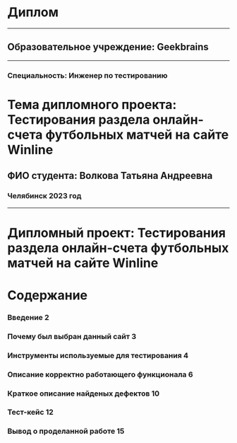 # Диплом
---

## Образовательное учреждение: Geekbrains
---

### Специальность: Инженер по тестированию

# Тема дипломного проекта: Тестирования раздела онлайн-счета футбольных матчей на сайте Winline

## ФИО студента: Волкова Татьяна Андреевна

### Челябинск 2023 год

- - - 
# Дипломный проект: Тестирования раздела онлайн-счета футбольных матчей на сайте Winline

# Содержание

### Введение                                         2  
### Почему был выбран данный сайт                    3
### Инструменты используемые для тестирования        4
### Описание корректно работающего функционала       6
### Краткое описание найденых дефектов               10
### Тест-кейс                                        12
### Вывод о проделанной работе                       15

